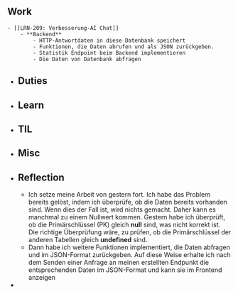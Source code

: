 ## Work
	- [[LRN-209: Verbesserung-AI Chat]]
		- **Backend**
			- HTTP-Antwortdaten in diese Datenbank speichert
			- Funktionen, die Daten abrufen und als JSON zurückgeben.
			- Statistik Endpoint beim Backend implementieren
			- Die Daten von Datenbank abfragen
- ## Duties
- ## Learn
- ## TIL
- ## Misc
- ## Reflection
	- Ich setze meine Arbeit von gestern fort. Ich habe das Problem bereits gelöst, indem ich überprüfe, ob die Daten bereits vorhanden sind. Wenn dies der Fall ist, wird nichts gemacht. Daher kann es manchmal zu einem Nullwert kommen. Gestern habe ich überprüft, ob die Primärschlüssel (PK) gleich **null** sind, was nicht korrekt ist. Die richtige Überprüfung wäre, zu prüfen, ob die Primärschlüssel der anderen Tabellen gleich **undefined** sind.
	- Dann habe ich weitere Funktionen implementiert, die Daten abfragen und 
	  im JSON-Format zurückgeben. Auf diese Weise erhalte ich nach dem Senden 
	  einer Anfrage an meinen erstellten Endpunkt die entsprechenden Daten im 
	  JSON-Format und kann sie im Frontend anzeigen
-